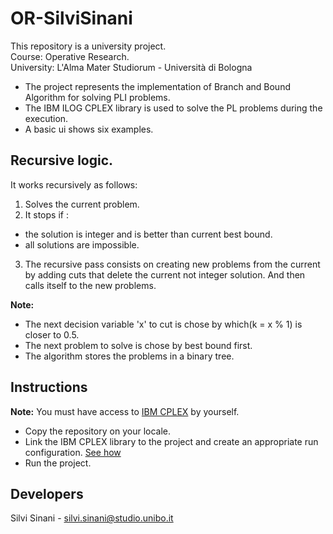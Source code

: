 # OR-SilviSinani

This repository is a university project.<br>
Course: Operative Research.<br>
University: L'Alma Mater Studiorum - Università di Bologna<br>

- The project represents the implementation of Branch and Bound Algorithm for solving PLI problems.<br>
- The IBM ILOG CPLEX library is used to solve the PL problems during the execution.<br>
- A basic ui shows six examples.<br>


## Recursive logic.
It works recursively as follows:
1) Solves the current problem.
2) It stops if :
- the solution is integer and is better than current best bound.
- all solutions are impossible.
3) The recursive pass consists on creating new problems from the current by adding cuts
that delete the current not integer solution.
And then calls itself to the new problems.


<b>Note:</b> 
- The next decision variable 'x' to cut is chose by which(k = x % 1) is closer to 0.5.
- The next problem to solve is chose by best bound first.
- The algorithm stores the problems in a binary tree.
    

## Instructions
<b>Note:</b> You must have access to <a href="https://www.ibm.com/products/ilog-cplex-optimization-studio">IBM CPLEX</a> by yourself.
- Copy the repository on your locale.
- Link the IBM CPLEX library to the project and create an appropriate run configuration. <a href="https://www.ibm.com/docs/en/icos/22.1.1?topic=cplex-setting-up-eclipse-java-api">See how</a>
- Run the project.

## Developers

Silvi Sinani - silvi.sinani@studio.unibo.it
